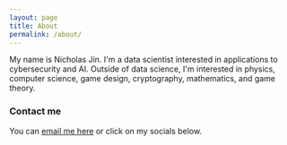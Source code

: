 ```yaml
---
layout: page
title: About
permalink: /about/
---
```

My name is Nicholas Jin. I'm a data scientist interested in applications to cybersecurity and AI. Outside of data science, I'm interested in physics, computer science, game design, cryptography, mathematics, and game theory.


### Contact me
You can [email me here](mailto:nicholas.jin@gmail.com) or click on my socials below.
